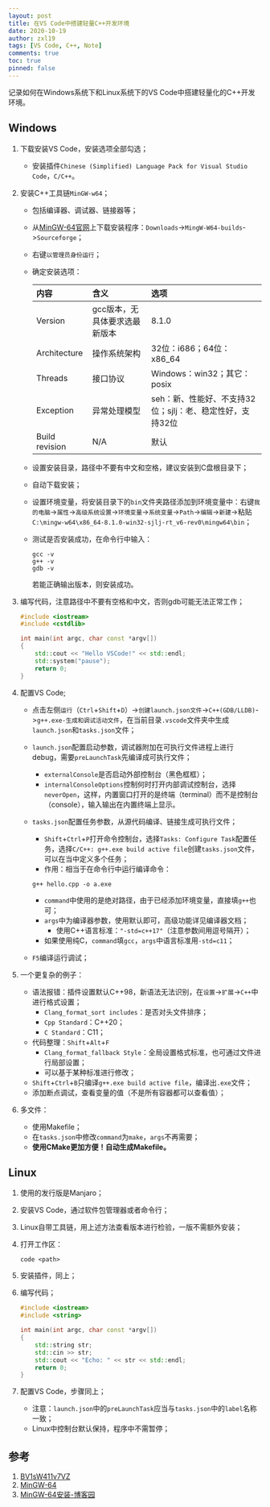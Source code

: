 ```yaml
---
layout: post
title: 在VS Code中搭建轻量C++开发环境
date: 2020-10-19
author: zxl19
tags: [VS Code, C++, Note]
comments: true
toc: true
pinned: false
---
```


记录如何在Windows系统下和Linux系统下的VS Code中搭建轻量化的C++开发环境。

<!-- more -->

## Windows

1. 下载安装VS Code，安装选项全部勾选；
    + 安装插件`Chinese (Simplified) Language Pack for Visual Studio Code`，`C/C++`。
2. 安装C++工具链`MinGW-w64`；
    + 包括编译器、调试器、链接器等；
    + 从[MinGW-64官网](http://mingw-w64.org/doku.php)上下载安装程序：`Downloads`->`MingW-W64-builds`->`Sourceforge`；
    + 右键`以管理员身份运行`；
    + 确定安装选项：

        | 内容 | 含义 | 选项 |
        | :------ | :------ | :------ |
        | Version | gcc版本，无具体要求选最新版本 | 8.1.0 |
        | Architecture | 操作系统架构 | 32位：i686；64位：x86_64 |
        | Threads | 接口协议 | Windows：win32；其它：posix |
        | Exception | 异常处理模型 | seh：新、性能好、不支持32位；sjlj：老、稳定性好，支持32位 |
        | Build revision | N/A | 默认 |

    + 设置安装目录，路径中不要有中文和空格，建议安装到C盘根目录下；
    + 自动下载安装；
    + 设置环境变量，将安装目录下的`bin`文件夹路径添加到环境变量中：右键`我的电脑`->`属性`->`高级系统设置`->`环境变量`->`系统变量`->`Path`->`编辑`->`新建`->粘贴`C:\mingw-w64\x86_64-8.1.0-win32-sjlj-rt_v6-rev0\mingw64\bin`；
    + 测试是否安装成功，在命令行中输入：

        ```shell
        gcc -v
        g++ -v
        gdb -v
        ```

        若能正确输出版本，则安装成功。
3. 编写代码，注意路径中不要有空格和中文，否则gdb可能无法正常工作；

    ```cpp
    #include <iostream>
    #include <cstdlib>

    int main(int argc, char const *argv[])
    {
        std::cout << "Hello VSCode!" << std::endl;
        std::system("pause");
        return 0;
    }
    ```

4. 配置VS Code;
    + 点击左侧`运行`（`Ctrl`+`Shift`+`D`）->`创建launch.json文件`->`C++(GDB/LLDB)`->`g++.exe-生成和调试活动文件`，在当前目录`.vscode`文件夹中生成`launch.json`和`tasks.json`文件；
    + `launch.json`配置启动参数，调试器附加在可执行文件进程上进行debug，需要`preLaunchTask`先编译成可执行文件；
        + `externalConsole`是否启动外部控制台（黑色框框）；
        + `internalConsoleOptions`控制何时打开内部调试控制台，选择`neverOpen`，这样，内置窗口打开的是终端（terminal）而不是控制台（console），输入输出在内置终端上显示。
    + `tasks.json`配置任务参数，从源代码编译、链接生成可执行文件；
        + `Shift`+`Ctrl`+`P`打开命令控制台，选择`Tasks: Configure Task`配置任务，选择`C/C++: g++.exe build active file`创建`tasks.json`文件，可以在当中定义多个任务；
        + 作用：相当于在命令行中运行编译命令：

        ```shell
        g++ hello.cpp -o a.exe
        ```

        + `command`中使用的是绝对路径，由于已经添加环境变量，直接填`g++`也可；
        + `args`中为编译器参数，使用默认即可，高级功能详见编译器文档；
            + 使用C++语言标准：`"-std=c++17"`（注意参数间用逗号隔开）；
        + 如果使用纯C，`command`填`gcc`，`args`中语言标准用`-std=c11`；
    + `F5`编译运行调试；
5. 一个更复杂的例子：
    + 语法报错：插件设置默认C++98，新语法无法识别，在`设置`->`扩展`->`C++`中进行格式设置；
        + `Clang_format_sort includes`：是否对头文件排序；
        + `Cpp Standard`：C++20；
        + `C Standard`：C11；
    + 代码整理：`Shift`+`Alt`+`F`
        + `Clang_format_fallback Style`：全局设置格式标准，也可通过文件进行局部设置；
        + 可以基于某种标准进行修改；
    + `Shift`+`Ctrl`+`B`只编译`g++.exe build active file`，编译出`.exe`文件；
    + 添加断点调试，查看变量的值（不是所有容器都可以查看值）；
6. 多文件：
    + 使用Makefile；
    + 在`tasks.json`中修改`command`为`make`，`args`不再需要；
    + **使用CMake更加方便！自动生成Makefile。**

## Linux

1. 使用的发行版是Manjaro；
2. 安装VS Code，通过软件包管理器或者命令行；
3. Linux自带工具链，用上述方法查看版本进行检验，一版不需额外安装；
4. 打开工作区：

    ```shell
    code <path>
    ```

5. 安装插件，同上；
6. 编写代码；

    ```cpp
    #include <iostream>
    #include <string>

    int main(int argc, char const *argv[])
    {
        std::string str;
        std::cin >> str;
        std::cout << "Echo: " << str << std::endl;
        return 0;
    }
    ```

7. 配置VS Code，步骤同上；
    + 注意：`launch.json`中的`preLaunchTask`应当与`tasks.json`中的`label`名称一致；
    + Linux中控制台默认保持，程序中不需暂停；

## 参考

1. [BV1sW411v7VZ](https://www.bilibili.com/video/BV1sW411v7VZ)
2. [MinGW-64](http://mingw-w64.org/doku.php)
3. [MinGW-64安装-博客园](https://www.cnblogs.com/ggg-327931457/p/9694516.html)
